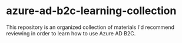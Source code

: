 # azure-ad-b2c-learning-collection
This repository is an organized collection of materials I'd recommend reviewing in order to learn how to use Azure AD B2C. 
